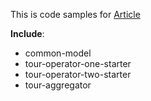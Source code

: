 This is code samples for  [Article](https://medium.com/@ia_taras/spring-boot-starter-and-what-it-is-eaten-with-85653dd9b0a5)

**Include**:
  * common-model
  * tour-operator-one-starter
  * tour-operator-two-starter
  * tour-aggregator
